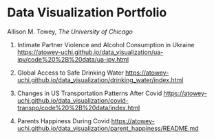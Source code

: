 # Data Visualization Portfolio

Allison M. Towey, *The University of Chicago*

1. Intimate Partner Violence and Alcohol Consumption in Ukraine
https://atowey-uchi.github.io/data_visualization/ua-ipv/code%20%2B%20data/ua-ipv.html 

2. Global Access to Safe Drinking Water
https://atowey-uchi.github.io/data_visualization/drinking_water/index.html

3.  Changes in US Transportation Patterns After Covid
https://atowey-uchi.github.io/data_visualization/covid-transpo/code%20%2B%20data/index.html 

4.  Parents Happiness During Covid
https://atowey-uchi.github.io/data_visualization/parent_happiness/README.md
